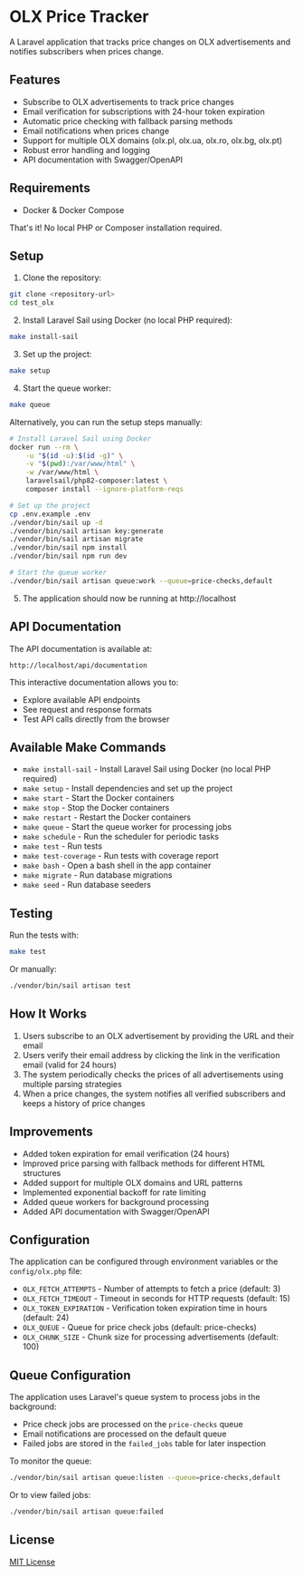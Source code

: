 # OLX Price Tracker

A Laravel application that tracks price changes on OLX advertisements and notifies subscribers when prices change.

## Features

- Subscribe to OLX advertisements to track price changes
- Email verification for subscriptions with 24-hour token expiration
- Automatic price checking with fallback parsing methods
- Email notifications when prices change
- Support for multiple OLX domains (olx.pl, olx.ua, olx.ro, olx.bg, olx.pt)
- Robust error handling and logging
- API documentation with Swagger/OpenAPI

## Requirements

- Docker & Docker Compose

That's it! No local PHP or Composer installation required.

## Setup

1. Clone the repository:
```bash
git clone <repository-url>
cd test_olx
```

2. Install Laravel Sail using Docker (no local PHP required):
```bash
make install-sail
```

3. Set up the project:
```bash
make setup
```

4. Start the queue worker:
```bash
make queue
```

Alternatively, you can run the setup steps manually:
```bash
# Install Laravel Sail using Docker
docker run --rm \
    -u "$(id -u):$(id -g)" \
    -v "$(pwd):/var/www/html" \
    -w /var/www/html \
    laravelsail/php82-composer:latest \
    composer install --ignore-platform-reqs

# Set up the project
cp .env.example .env
./vendor/bin/sail up -d
./vendor/bin/sail artisan key:generate
./vendor/bin/sail artisan migrate
./vendor/bin/sail npm install
./vendor/bin/sail npm run dev

# Start the queue worker
./vendor/bin/sail artisan queue:work --queue=price-checks,default
```

5. The application should now be running at http://localhost

## API Documentation

The API documentation is available at:
```
http://localhost/api/documentation
```

This interactive documentation allows you to:
- Explore available API endpoints
- See request and response formats
- Test API calls directly from the browser

## Available Make Commands

- `make install-sail` - Install Laravel Sail using Docker (no local PHP required)
- `make setup` - Install dependencies and set up the project
- `make start` - Start the Docker containers
- `make stop` - Stop the Docker containers
- `make restart` - Restart the Docker containers
- `make queue` - Start the queue worker for processing jobs
- `make schedule` - Run the scheduler for periodic tasks
- `make test` - Run tests
- `make test-coverage` - Run tests with coverage report
- `make bash` - Open a bash shell in the app container
- `make migrate` - Run database migrations
- `make seed` - Run database seeders

## Testing

Run the tests with:
```bash
make test
```

Or manually:
```bash
./vendor/bin/sail artisan test
```

## How It Works

1. Users subscribe to an OLX advertisement by providing the URL and their email
2. Users verify their email address by clicking the link in the verification email (valid for 24 hours)
3. The system periodically checks the prices of all advertisements using multiple parsing strategies
4. When a price changes, the system notifies all verified subscribers and keeps a history of price changes

## Improvements

- Added token expiration for email verification (24 hours)
- Improved price parsing with fallback methods for different HTML structures
- Added support for multiple OLX domains and URL patterns
- Implemented exponential backoff for rate limiting
- Added queue workers for background processing
- Added API documentation with Swagger/OpenAPI

## Configuration

The application can be configured through environment variables or the `config/olx.php` file:

- `OLX_FETCH_ATTEMPTS` - Number of attempts to fetch a price (default: 3)
- `OLX_FETCH_TIMEOUT` - Timeout in seconds for HTTP requests (default: 15)
- `OLX_TOKEN_EXPIRATION` - Verification token expiration time in hours (default: 24)
- `OLX_QUEUE` - Queue for price check jobs (default: price-checks)
- `OLX_CHUNK_SIZE` - Chunk size for processing advertisements (default: 100)

## Queue Configuration

The application uses Laravel's queue system to process jobs in the background:

- Price check jobs are processed on the `price-checks` queue
- Email notifications are processed on the default queue
- Failed jobs are stored in the `failed_jobs` table for later inspection

To monitor the queue:
```bash
./vendor/bin/sail artisan queue:listen --queue=price-checks,default
```

Or to view failed jobs:
```bash
./vendor/bin/sail artisan queue:failed
```

## License

[MIT License](LICENSE)
